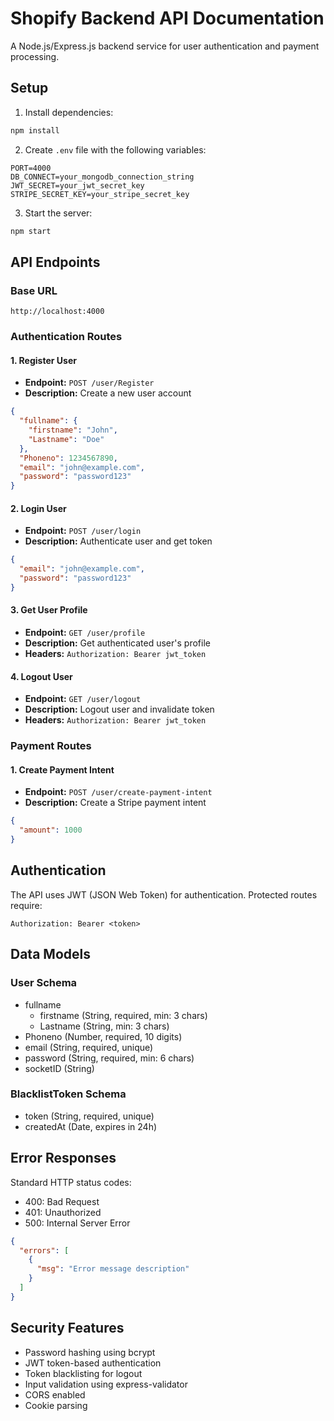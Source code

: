 # Shopify Backend API Documentation

A Node.js/Express.js backend service for user authentication and payment processing.

## Setup

1. Install dependencies:
```bash
npm install
```

2. Create `.env` file with the following variables:
```env
PORT=4000
DB_CONNECT=your_mongodb_connection_string
JWT_SECRET=your_jwt_secret_key
STRIPE_SECRET_KEY=your_stripe_secret_key
```

3. Start the server:
```bash
npm start
```

## API Endpoints

### Base URL
```
http://localhost:4000
```

### Authentication Routes

#### 1. Register User
- **Endpoint:** `POST /user/Register`
- **Description:** Create a new user account
```json
{
  "fullname": {
    "firstname": "John",
    "Lastname": "Doe"
  },
  "Phoneno": 1234567890,
  "email": "john@example.com",
  "password": "password123"
}
```

#### 2. Login User 
- **Endpoint:** `POST /user/login`
- **Description:** Authenticate user and get token
```json
{
  "email": "john@example.com",
  "password": "password123"
}
```

#### 3. Get User Profile
- **Endpoint:** `GET /user/profile`
- **Description:** Get authenticated user's profile
- **Headers:** `Authorization: Bearer jwt_token`

#### 4. Logout User
- **Endpoint:** `GET /user/logout`
- **Description:** Logout user and invalidate token
- **Headers:** `Authorization: Bearer jwt_token`

### Payment Routes

#### 1. Create Payment Intent
- **Endpoint:** `POST /user/create-payment-intent`
- **Description:** Create a Stripe payment intent
```json
{
  "amount": 1000
}
```

## Authentication

The API uses JWT (JSON Web Token) for authentication. Protected routes require:

```
Authorization: Bearer <token>
```

## Data Models

### User Schema
- fullname
  - firstname (String, required, min: 3 chars)
  - Lastname (String, min: 3 chars)
- Phoneno (Number, required, 10 digits)
- email (String, required, unique)
- password (String, required, min: 6 chars)
- socketID (String)

### BlacklistToken Schema
- token (String, required, unique)
- createdAt (Date, expires in 24h)

## Error Responses

Standard HTTP status codes:
- 400: Bad Request
- 401: Unauthorized
- 500: Internal Server Error

```json
{
  "errors": [
    {
      "msg": "Error message description"
    }
  ]
}
```

## Security Features

- Password hashing using bcrypt
- JWT token-based authentication  
- Token blacklisting for logout
- Input validation using express-validator
- CORS enabled
- Cookie parsing